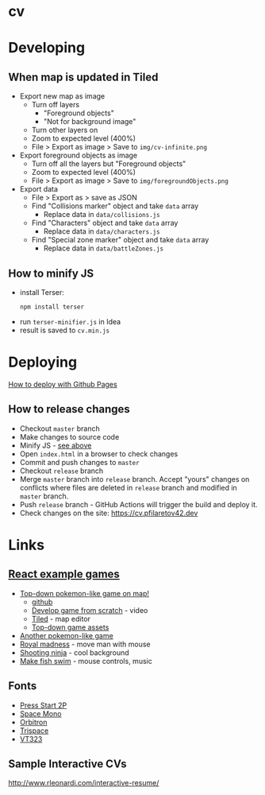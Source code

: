 # cv

# Developing

## When map is updated in Tiled

- Export new map as image
  - Turn off layers
    - "Foreground objects"
    - "Not for background image"
  - Turn other layers on
  - Zoom to expected level (400%)
  - File > Export as image > Save to `img/cv-infinite.png`
- Export foreground objects as image
  - Turn off all the layers but "Foreground objects"
  - Zoom to expected level (400%)
  - File > Export as image > Save to `img/foregroundObjects.png`
- Export data
  - File > Export as > save as JSON
  - Find "Collisions marker" object and take `data` array
    - Replace data in `data/collisions.js`
  - Find "Characters" object and take `data` array
    - Replace data in `data/characters.js`
  - Find "Special zone marker" object and take `data` array
    - Replace data in `data/battleZones.js`

## How to minify JS

- install Terser:
  ```
  npm install terser
  ```
- run `terser-minifier.js` in Idea
- result is saved to `cv.min.js`

# Deploying

[How to deploy with Github Pages](https://pages.github.com/)

## How to release changes

- Checkout `master` branch
- Make changes to source code
- Minify JS - [see above](#how-to-minify-js)
- Open `index.html` in a browser to check changes
- Commit and push changes to `master`
- Checkout `release` branch
- Merge `master` branch into `release` branch. Accept "yours" changes on conflicts where files are deleted in `release` branch and modified in `master` branch.
- Push `release` branch - GitHub Actions will trigger the build and deploy it.
- Check changes on the site: https://cv.pfilaretov42.dev

# Links

## [React example games](https://reactjsexample.com/tag/games/)

- [Top-down pokemon-like game on map!](https://reactjsexample.com/little-pokemon-game-made-in-react-with-hooks/)
  - [github](https://github.com/Underewarrr/pokemon-javascript-react-game?ref=reactjsexample.com)
  - [Develop game from scratch](https://youtu.be/yP5DKzriqXA) - video
  - [Tiled](https://www.mapeditor.org/) - map editor
  - [Top-down game assets](https://itch.io/game-assets/tag-top-down)
- [Another pokemon-like game](https://reactjsexample.com/a-pokemon-like-project-game-where-you-level-up-by-hacking-your-neighbor/)
- [Royal madness](https://reactjsexample.com/client-for-royal-madness-online-game-using-react/) - move man with mouse
- [Shooting ninja](https://reactjsexample.com/shooting-ninja-game-built-with-react/) - cool background
- [Make fish swim](https://reactjsexample.com/arcade-game-on-phaser3-make-that-fish-swim-and-dont-touch-the-spikes-how-long-will-you-last/) - 
  mouse controls, music

## Fonts

- [Press Start 2P](https://fonts.google.com/specimen/Press+Start+2P)
- [Space Mono](https://fonts.google.com/specimen/Space+Mono)
- [Orbitron](https://fonts.google.com/specimen/Orbitron)
- [Trispace](https://fonts.google.com/specimen/Trispace)
- [VT323](https://fonts.google.com/specimen/VT323)

## Sample Interactive CVs

http://www.rleonardi.com/interactive-resume/